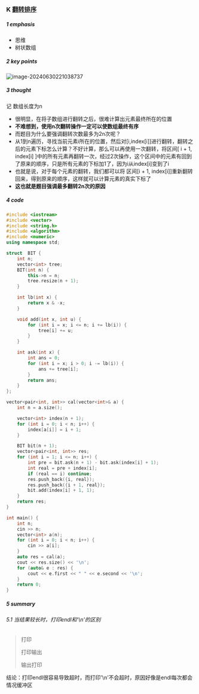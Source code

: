 ### K [翻转排序](https://ac.nowcoder.com/acm/contest/85333/K)

##### 1 emphasis

* 思维
* 树状数组



##### 2 key points

![image-20240630221038737](/Users/yex/Note/NowCoder/复盘/20230630-北京建筑大学校赛.assets/image-20240630221038737.png)



##### 3 thought

记 数组长度为n

- 很明显，在将子数组进行翻转之后，很难计算出元素最终所在的位置
- **不难想到，使用n次翻转操作一定可以使数组最终有序**
- 而题目为什么要强调翻转次数最多为2n次呢？
- 从1到n遍历，寻找当前元素i所在的位置，然后对[i,index[i]]进行翻转，翻转之后的元素下标怎么计算？不好计算，那么可以再使用一次翻转，将区间[ i + 1, index[i] ]中的所有元素再翻转一次，经过2次操作，这个区间中的元素有回到了原来的顺序，只是所有元素的下标加1了，因为i从index[i]变到了i
- 也就是说，对于每个元素的翻转，我们都可以将 区间[i + 1, index[i]]重新翻转回来，得到原来的顺序，这样就可以计算元素的真实下标了
- **这也就是题目强调最多翻转2n次的原因**



##### 4 code

```cpp
#include <iostream>
#include <vector>
#include <string.h>
#include <algorithm>
#include <numeric>
using namespace std;

struct  BIT {
    int n;
    vector<int> tree;
    BIT(int n) {
        this->n = n;
        tree.resize(n + 1);
    }

    int lb(int x) {
        return x & -x;
    }

    void add(int x, int u) {
        for (int i = x; i <= n; i += lb(i)) {
            tree[i] += u;
        }
    }

    int ask(int x) {
        int ans = 0;
        for (int i = x; i > 0; i -= lb(i)) {
            ans += tree[i];
        }
        return ans;
    }
};

vector<pair<int, int>> cal(vector<int>& a) {
    int n = a.size();

    vector<int> index(n + 1);
    for (int i = 0; i < n; i++) {
        index[a[i]] = i + 1;
    }

    BIT bit(n + 1);
    vector<pair<int, int>> res;
    for (int i = 1; i <= n; i++) {
        int pre = bit.ask(n + 1) - bit.ask(index[i] + 1);
        int real = pre + index[i];
        if (real == i) continue;
        res.push_back({i, real});
        res.push_back({i + 1, real});
        bit.add(index[i] + 1, 1);
    }
    return res;
}

int main() {
    int n;
    cin >> n;
    vector<int> a(n);
    for (int i = 0; i < n; i++) {
        cin >> a[i];
    }
    auto res = cal(a);
    cout << res.size() << '\n';
    for (auto& e : res) {
        cout << e.first << " " << e.second << '\n';
    }
    return 0;
}
```



##### 5 summary

###### 5.1 当结果较长时，打印endl和'\n'的区别

> 打印
>
> 打印输出
>
> 输出打印

结论：打印endl很容易导致超时，而打印'\n'不会超时，原因好像是endl每次都会情况缓冲区



